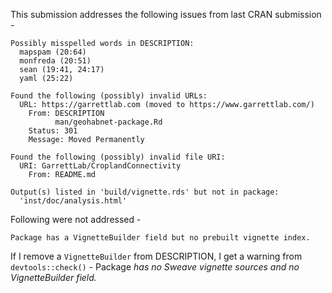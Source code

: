 This submission addresses the following issues from last CRAN submission -

```         
Possibly misspelled words in DESCRIPTION:
  mapspam (20:64)
  monfreda (20:51)
  sean (19:41, 24:17)
  yaml (25:22)
```

```         
Found the following (possibly) invalid URLs:
  URL: https://garrettlab.com (moved to https://www.garrettlab.com/)
    From: DESCRIPTION
          man/geohabnet-package.Rd
    Status: 301
    Message: Moved Permanently
```

```         
Found the following (possibly) invalid file URI:
  URI: GarrettLab/CroplandConnectivity
    From: README.md
```

```         
Output(s) listed in 'build/vignette.rds' but not in package:
  'inst/doc/analysis.html'
```

Following were not addressed -

```         
Package has a VignetteBuilder field but no prebuilt vignette index.
```

If I remove a `VignetteBuilder` from DESCRIPTION, I get a warning from `devtools::check()` - Package *has no Sweave vignette sources and no VignetteBuilder field.*
